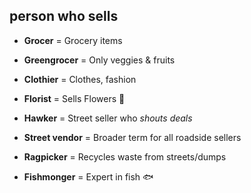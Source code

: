 ## person who sells

- **Grocer** = Grocery items
    
- **Greengrocer** = Only veggies & fruits
    
- **Clothier** = Clothes, fashion
    
- **Florist** = Sells Flowers 🌸
    
- **Hawker** = Street seller who _shouts deals_
    
- **Street vendor** = Broader term for all roadside sellers
    
- **Ragpicker** = Recycles waste from streets/dumps
    
- **Fishmonger** = Expert in fish 🐟
